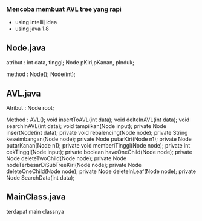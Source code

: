 ### Mencoba membuat AVL tree yang rapi

- using intellij idea
- using java 1.8

## Node.java
atribut :
int data, tinggi;
Node pKiri,pKanan, pInduk;

method : 
Node();
Node(int);

## AVL.java
Atribut :
Node root;

Method :
AVL();
void insertToAVL(int data);
void delteInAVL(int data);
void searchInAVL(int data);
void tampilkan(Node input);
private Node insertNode(int data);
private void rebalencing(Node node);
private String keseimbangan(Node node);
private Node putarKiri(Node n1);
private Node putarKanan(Node n1);
private void memberiTinggi(Node node);
private int cekTinggi(Node input);
private boolean haveOneChild(Node node);
private Node deleteTwoChild(Node node);
private Node nodeTerbesarDiSubTreeKiri(Node node);
private Node deleteOneChild(Node node);
private Node deleteInLeaf(Node node);
private Node SearchData(int data);

## MainClass.java
terdapat main classnya